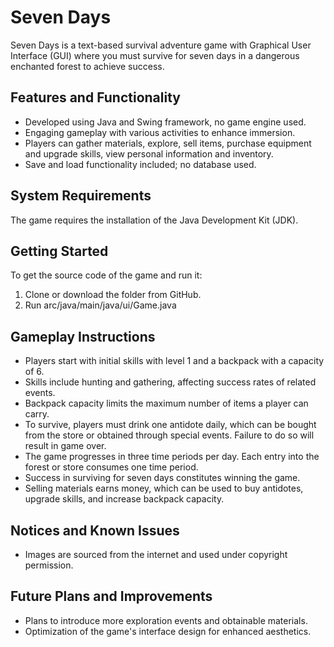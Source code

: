 # Seven Days

Seven Days is a text-based survival adventure game with  Graphical User Interface (GUI) where you must survive for seven days in a dangerous enchanted forest to achieve success.

## Features and Functionality

- Developed using Java and Swing framework, no game engine used.
- Engaging gameplay with various activities to enhance immersion.
- Players can gather materials, explore, sell items, purchase equipment and upgrade skills, view personal information and inventory.
- Save and load functionality included; no database used.

## System Requirements

The game requires the installation of the Java Development Kit (JDK).

## Getting Started

To get the source code of the game and run it:

1. Clone or download the folder from GitHub.
2. Run arc/java/main/java/ui/Game.java

## Gameplay Instructions

- Players start with initial skills with level 1 and a backpack with a capacity of 6.
- Skills include hunting and gathering, affecting success rates of related events.
- Backpack capacity limits the maximum number of items a player can carry.
- To survive, players must drink one antidote daily, which can be bought from the store or obtained through special events. Failure to do so will result in game over.
- The game progresses in three time periods per day. Each entry into the forest or store consumes one time period.
- Success in surviving for seven days constitutes winning the game.
- Selling materials earns money, which can be used to buy antidotes, upgrade skills, and increase backpack capacity.

## Notices and Known Issues

- Images are sourced from the internet and used under copyright permission.

## Future Plans and Improvements

- Plans to introduce more exploration events and obtainable materials.
- Optimization of the game's interface design for enhanced aesthetics.
